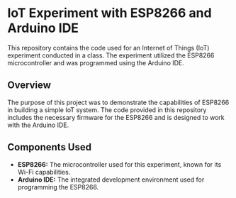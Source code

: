 # IoT Experiment with ESP8266 and Arduino IDE

This repository contains the code used for an Internet of Things (IoT) experiment conducted in a class. The experiment utilized the ESP8266 microcontroller and was programmed using the Arduino IDE.

## Overview

The purpose of this project was to demonstrate the capabilities of ESP8266 in building a simple IoT system. The code provided in this repository includes the necessary firmware for the ESP8266 and is designed to work with the Arduino IDE.

## Components Used

- **ESP8266:** The microcontroller used for this experiment, known for its Wi-Fi capabilities.
- **Arduino IDE:** The integrated development environment used for programming the ESP8266.
